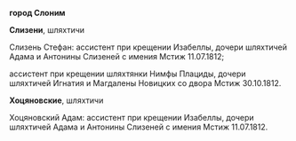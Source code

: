 **город Слоним**

**Слизени**, шляхтичи

Слизень Стефан: ассистент при крещении Изабеллы, дочери шляхтичей Адама
и Антонины Слизеней с имения Мстиж 11.07.1812;

ассистент при крещении шляхтянки Нимфы Плациды, дочери шляхтичей Игнатия
и Магдалены Новицких со двора Мстиж 30.10.1812.

**Хоцяновские**, шляхтичи

Хоцяновский Адам: ассистент при крещении Изабеллы, дочери шляхтичей
Адама и Антонины Слизеней с имения Мстиж 11.07.1812.
